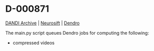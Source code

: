 # D-000871

[DANDI Archive](https://dandiarchive.org/dandiset/000871)
|
[Neurosift](https://neurosift.app/?p=/dandiset&dandisetId=000871&dandisetVersion=draft)
|
[Dendro](https://dendro.vercel.app/project/2d2b13fd?tab=project-home)

The main.py script queues Dendro jobs for computing the following:
- compressed videos
